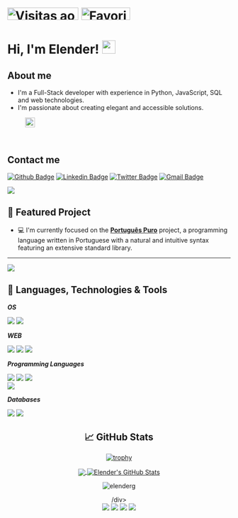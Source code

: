 <h1 align="left"><img src="https://komarev.com/ghpvc/?username=JefersonTaiyou&label=Visitas%20ao%20Perfil&color=0e75b6&style=flat" alt="Visitas ao Perfil" width="160" height="28"/>
<a href="https://github.com/elenderg/elenderg/stargazers">
 <img src="https://img.shields.io/github/stars/elenderg/PAL-1000" title="Favoritos" alt="Favoritos" width="110" height="28"/> 
</a><br>
</h1>

# Hi, I'm Elender! <img src="https://raw.githubusercontent.com/MartinHeinz/MartinHeinz/master/wave.gif" width="30px">
  
## About me  
- I'm a Full-Stack developer with experience in Python, JavaScript, SQL and web technologies.
- I'm passionate about creating elegant and accessible solutions.
 
<figure>
  <img src="https://img.shields.io/github/followers/elenderg?label=Seguir&style=social" height="22" title="Follow" align="center" alt="GitHub">
 <figcaption></figcaption>
</figure>
<br> 
  
## Contact me     
  
[![Github Badge](https://img.shields.io/badge/-Github-000?style=flat-square&logo=Github&logoColor=white&link=https://github.com/fagnerpsantos)](https://github.com/elenderg) 
[![Linkedin Badge](https://img.shields.io/badge/-LinkedIn-blue?style=flat-square&labelColor=1ca0f1&logo=Linkedin&logoColor=white&link=https://www.linkedin.com/in/elenderg/)](https://www.linkedin.com/in/elenderg/) 
[![Twitter Badge](https://img.shields.io/badge/-Twitter-1ca0f1?style=flat-square&labelColor=1ca0f1&logo=twitter&logoColor=white&link=https://twitter.com/elenderg)](https://twitter.com/elenderg) 
[![Gmail Badge](https://img.shields.io/badge/-Gmail-red?style=flat-square&labelColor=red&logo=gmail&logoColor=white&link=mailto:elenderg@gmail.com)](mailto:elenderg@gmail.com) 
<!--[![Youtube Badge](https://img.shields.io/badge/-YouTube-ff0000?style=flat-square&labelColor=ff0000&logo=youtube&logoColor=white&link=https://www.youtube.com/user/)](https://www.youtube.com/user/)-->
<p><a href="https://www.linkedin.com/in/elender/">
  <img src="https://user-images.githubusercontent.com/1089556/150423630-c5adc999-4247-4417-9a6a-6056fea4a85d.png" />
</a></p>
<p></p> 

## 🚀 Featured Project

- 💻 I'm currently focused on the **[Português Puro](https://github.com/elenderg/Portugues-Puro)** project, a programming language written in Portuguese with a natural and intuitive syntax featuring an extensive standard library.

---

<a href="https://github.com/elenderg/Portugues-Puro">
  <img align="center" src="https://github-readme-stats.vercel.app/api/pin/?username=elenderg&repo=portugues-puro&title_color=ffffff&text_color=c9cacc&icon_color=2bbc8a&bg_color=1d1f21" />
</a>   
  
## 🔧 Languages, Technologies & Tools

***OS***  
  
![](https://img.shields.io/badge/OS-Linux-informational?style=flat&logo=linux&logoColor=white&color=2bbc8a)
![](https://img.shields.io/badge/Shell-Bash-informational?style=flat&logo=gnu-bash&logoColor=white&color=2bbc8a)  
  
***WEB***  
  
![](https://img.shields.io/badge/⠀-MARKDOWN-informational?style=flat&logo=markdown&logoColor=white&color=2bbc8a)
![](https://img.shields.io/badge/ﾠ-HTML-informational?style=flat&logo=HTML5&logoColor=white&color=2bbc8a)
![](https://img.shields.io/badge/ﾠ-CSS-informational?style=flat&logo=CSS3&logoColor=white&color=2bbc8a)  
  
***Programming Languages*** 
  
![](https://img.shields.io/badge/ﾠ-Python-informational?style=flat&logo=python&logoColor=white&color=2bbc8a)
![](https://img.shields.io/badge/ﾠ-JavaScript-informational?style=flat&logo=javascript&logoColor=white&color=2bbc8a)
![](https://img.shields.io/badge/ﾠ-React-informational?style=flat&logo=React&logoColor=white&color=2bbc8a)  
![](https://img.shields.io/badge/ﾠ-Delphi-informational?style=flat&logo=Delphi&logoColor=white&color=2bbc8a)  
  
***Databases***  
  
![](https://img.shields.io/badge/ﾠ-MySQL-informational?style=flat&logo=MySQL&logoColor=white&color=2bbc8a)
![](https://img.shields.io/badge/ﾠ-Microsoft_SQL_Server-informational?style=flat&logo=microsoft-sql-server&logoColor=white&color=2bbc8a)  
  


<!--<p align="left"> <a href="https://www.cprogramming.com/" target="_blank"> <img src="https://devicons.github.io/devicon/devicon.git/icons/c/c-original.svg" alt="c" width="40" height="40"/> </a> <a href="https://www.w3schools.com/css/" target="_blank"> <img src="https://devicons.github.io/devicon/devicon.git/icons/css3/css3-original-wordmark.svg" alt="css3" width="40" height="40"/> </a> <a href="https://git-scm.com/" target="_blank"> <img src="https://www.vectorlogo.zone/logos/git-scm/git-scm-icon.svg" alt="git" width="40" height="40"/> </a> <a href="https://www.w3.org/html/" target="_blank"> <img src="https://devicons.github.io/devicon/devicon.git/icons/html5/html5-original-wordmark.svg" alt="html5" width="40" height="40"/> </a> <a href="https://developer.mozilla.org/en-US/docs/Web/JavaScript" target="_blank"> <img src="https://devicons.github.io/devicon/devicon.git/icons/javascript/javascript-original.svg" alt="javascript" width="40" height="40"/> </a> <a href="https://jekyllrb.com/" target="_blank"> <img src="https://www.vectorlogo.zone/logos/jekyllrb/jekyllrb-icon.svg" alt="jekyll" width="40" height="40"/> </a> <a href="https://www.linux.org/" target="_blank"> <img src="https://devicons.github.io/devicon/devicon.git/icons/linux/linux-original.svg" alt="linux" width="40" height="40"/> </a> <a href="https://www.mysql.com/" target="_blank"> <img src="https://devicons.github.io/devicon/devicon.git/icons/mysql/mysql-original-wordmark.svg" alt="mysql" width="40" height="40"/> </a> <a href="https://www.php.net" target="_blank"> <img src="https://devicons.github.io/devicon/devicon.git/icons/php/php-original.svg" alt="php" width="40" height="40"/> </a> <a href="https://www.python.org" target="_blank"> <img src="https://devicons.github.io/devicon/devicon.git/icons/python/python-original.svg" alt="python" width="40" height="40"/> </a> </p>-->

<div align="center">

## &#x1f4c8; GitHub Stats

[![trophy](https://github-profile-trophy.vercel.app/?username=elenderg&theme=onedark)](https://github.com/elenderg/)




<a href="https://github.com/elenderg/elenderg">
  <img align="center" src="https://github-readme-stats.vercel.app/api/top-langs/?username=elenderg&hide='',html&title_color=ffffff&text_color=c9cacc&icon_color=2bbc8a&bg_color=1d1f21" />
</a>


<a href="https://github.com/elenderg/elenderg">
  <img align="center" src="https://github-readme-stats.vercel.app/api?username=elenderg&show_icons=true&line_height=27&count_private=true&title_color=ffffff&text_color=c9cacc&icon_color=2bbc8a&bg_color=1d1f21" alt="Elender's GitHub Stats" />
</a>
 
<p><img align="center" src="https://github-readme-streak-stats.herokuapp.com/?user=elenderg&" alt="elenderg" /></p>
/div> 
 

<div align="center">
 
<img src="https://github-profile-summary-cards.vercel.app/api/cards/profile-details?username=elenderg&theme=github_dark" />
<img src="https://github-profile-summary-cards.vercel.app/api/cards/repos-per-language?username=elenderg&theme=github_dark" />
<img src="https://github-profile-summary-cards.vercel.app/api/cards/most-commit-language?username=elenderg&theme=github_dark" />
<img src="https://github-profile-summary-cards.vercel.app/api/cards/productive-time?username=elenderg&theme=github_dark" />

 
</div>

<div>

 
